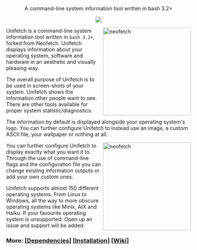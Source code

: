 <p align="center">A command-line system information tool written in bash 3.2+</p>

<p align="center">
<a href="./LICENSE.md"><img src="https://img.shields.io/badge/license-MIT-blue.svg"></a>
</p>

<img src="https://i.imgur.com/GFmC5Ad.png" alt="neofetch" align="right" height="240px">

Unifetch is a command-line system information tool written in `bash 3.2+`, forked from Neofetch. Unifetch displays information about your operating system, software and hardware in an aesthetic and visually pleasing way.

The overall purpose of Unifetch is to be used in screen-shots of your system. Unifetch shows the information other people want to see. There are other tools available for proper system statistic/diagnostics.

The information by default is displayed alongside your operating system's logo. You can further configure Unifetch to instead use an image, a custom ASCII file, your wallpaper or nothing at all.

<img src="https://i.imgur.com/lUrkQBN.png" alt="neofetch" align="right" height="240px">

You can further configure Unifetch to display exactly what you want it to. Through the use of command-line flags and the configuration file you can change existing information outputs or add your own custom ones.

Unifetch supports almost 150 different operating systems. From Linux to Windows, all the way to more obscure operating systems like Minix, AIX and Haiku. If your favourite operating system is unsupported: Open up an issue and support will be added.


### More: \[[Dependencies](https://github.com/dylanaraps/neofetch/wiki/Dependencies)\] \[[Installation](https://github.com/dylanaraps/neofetch/wiki/Installation)\] \[[Wiki](https://github.com/dylanaraps/neofetch/wiki)\]

